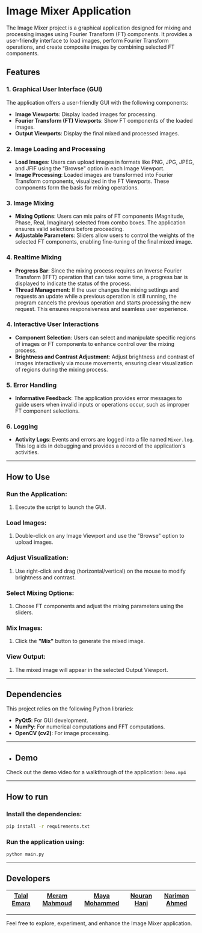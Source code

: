 # Image Mixer Application
The Image Mixer project is a graphical application designed for mixing and processing images using Fourier Transform (FT) components. It provides a user-friendly interface to load images, perform Fourier Transform operations, and create composite images by combining selected FT components.

## Features

### 1. Graphical User Interface (GUI)
The application offers a user-friendly GUI with the following components:
- **Image Viewports**: Display loaded images for processing.
- **Fourier Transform (FT) Viewports**: Show FT components of the loaded images.
- **Output Viewports**: Display the final mixed and processed images.

### 2. Image Loading and Processing
- **Load Images**: Users can upload images in formats like PNG, JPG, JPEG, and JFIF using the "Browse" option in each Image Viewport.
- **Image Processing**: Loaded images are transformed into Fourier Transform components, visualized in the FT Viewports. These components form the basis for mixing operations.

### 3. Image Mixing
- **Mixing Options**: Users can mix pairs of FT components (Magnitude, Phase, Real, Imaginary) selected from combo boxes. The application ensures valid selections before proceeding.
- **Adjustable Parameters**: Sliders allow users to control the weights of the selected FT components, enabling fine-tuning of the final mixed image.

### 4. Realtime Mixing
- **Progress Bar**: Since the mixing process requires an Inverse Fourier Transform (IFFT) operation that can take some time, a progress bar is displayed to indicate the status of the process.
- **Thread Management**: If the user changes the mixing settings and requests an update while a previous operation is still running, the program cancels the previous operation and starts processing the new request. This ensures responsiveness and seamless user experience.

### 4. Interactive User Interactions
- **Component Selection**: Users can select and manipulate specific regions of images or FT components to enhance control over the mixing process.
- **Brightness and Contrast Adjustment**: Adjust brightness and contrast of images interactively via mouse movements, ensuring clear visualization of regions during the mixing process.

### 5. Error Handling
- **Informative Feedback**: The application provides error messages to guide users when invalid inputs or operations occur, such as improper FT component selections.

### 6. Logging
- **Activity Logs**: Events and errors are logged into a file named `Mixer.log`. This log aids in debugging and provides a record of the application's activities.

---

## How to Use

### Run the Application:
1. Execute the script to launch the GUI.

### Load Images:
1. Double-click on any Image Viewport and use the "Browse" option to upload images.

### Adjust Visualization:
1. Use right-click and drag (horizontal/vertical) on the mouse to modify brightness and contrast.

### Select Mixing Options:
1. Choose FT components and adjust the mixing parameters using the sliders.

### Mix Images:
1. Click the **"Mix"** button to generate the mixed image.

### View Output:
1. The mixed image will appear in the selected Output Viewport.

---

## Dependencies

This project relies on the following Python libraries:
- **PyQt5**: For GUI development.
- **NumPy**: For numerical computations and FFT computations.
- **OpenCV (cv2)**: For image processing.

---

- ## Demo
Check out the demo video for a walkthrough of the application: `Demo.mp4`

---

## How to run
### Install the dependencies:
```bash
pip install -r requirements.txt
```
### Run the application using:
```bash
python main.py
```

---

## Developers
| [**Talal Emara**](https://github.com/TalalEmara) | [**Meram Mahmoud**](https://github.com/Meram-Mahmoud) | [**Maya Mohammed**](https://github.com/Mayamohamed207) | [**Nouran Hani**](https://github.com/Nouran-Hani) | [**Nariman Ahmed**](https://github.com/nariman-ahmed) |
|:------------------------------------------:|:------------------------------------------:|:------------------------------------------:|:------------------------------------------:|:------------------------------------------:|

---

Feel free to explore, experiment, and enhance the Image Mixer application.

